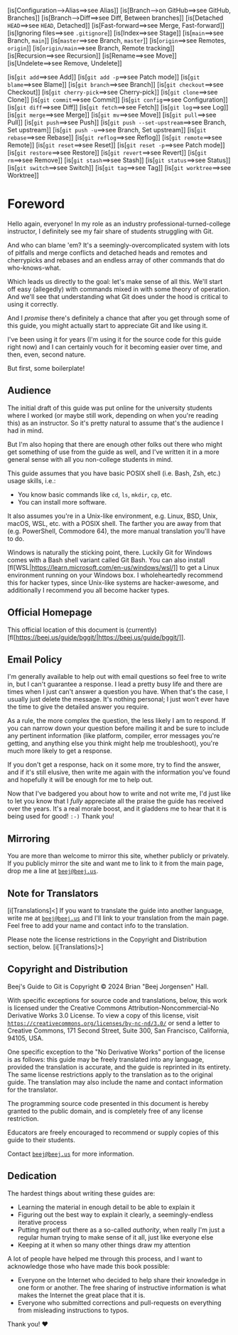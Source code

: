 <!-- Beej's guide to Git

# vim: ts=4:sw=4:nosi:et:tw=72
-->

<!-- No hyphenation -->
<!-- [nh[scalbn]] -->

<!-- Index see alsos -->
[is[Configuration-->Alias==>see Alias]]
[is[Branch-->on GitHub==>see GitHub, Branches]]
[is[Branch-->Diff==>see Diff, Between branches]]
[is[Detached `HEAD`==>see `HEAD`, Detached]]
[is[Fast-forward==>see Merge, Fast-forward]]
[is[Ignoring files==>see `.gitignore`]]
[is[Index==>see Stage]]
[is[`main`==>see Branch, `main`]]
[is[`master`==>see Branch, `master`]]
[is[`origin`==>see Remotes, `origin`]]
[is[`origin/main`==>see Branch, Remote tracking]]
[is[Recursion==>see Recursion]]
[is[Rename==>see Move]]
[is[Undelete==>see Remove, Undelete]]

[is[`git add`==>see Add]]
[is[`git add -p`==>see Patch mode]]
[is[`git blame`==>see Blame]]
[is[`git branch`==>see Branch]]
[is[`git checkout`==>see Checkout]]
[is[`git cherry-pick`==>see Cherry-pick]]
[is[`git clone`==>see Clone]]
[is[`git commit`==>see Commit]]
[is[`git config`==>see Configuration]]
[is[`git diff`==>see Diff]]
[is[`git fetch`==>see Fetch]]
[is[`git log`==>see Log]]
[is[`git merge`==>see Merge]]
[is[`git mv`==>see Move]]
[is[`git pull`==>see Pull]]
[is[`git push`==>see Push]]
[is[`git push --set-upstream`==>see Branch, Set upstream]]
[is[`git push -u`==>see Branch, Set upstream]]
[is[`git rebase`==>see Rebase]]
[is[`git reflog`==>see Reflog]]
[is[`git remote`==>see Remote]]
[is[`git reset`==>see Reset]]
[is[`git reset -p`==>see Patch mode]]
[is[`git restore`==>see Restore]]
[is[`git revert`==>see Revert]]
[is[`git rm`==>see Remove]]
[is[`git stash`==>see Stash]]
[is[`git status`==>see Status]]
[is[`git switch`==>see Switch]]
[is[`git tag`==>see Tag]]
[is[`git worktree`==>see Worktree]]

# Foreword

Hello again, everyone! In my role as an industry
professional-turned-college instructor, I definitely see my fair share
of students struggling with Git.

And who can blame 'em? It's a seemingly-overcomplicated system with lots
of pitfalls and merge conflicts and detached heads and remotes and
cherrypicks and rebases and an endless array of other commands that do
who-knows-what.

Which leads us directly to the goal: let's make sense of all this. We'll
start off easy (allegedly) with commands mixed in with some theory of
operation. And we'll see that understanding what Git does under the
hood is critical to using it correctly.

And I *promise* there's definitely a chance that after you get through
some of this guide, you might actually start to appreciate Git and like
using it.

I've been using it for years (I'm using it for the source code for this
guide right now) and I can certainly vouch for it becoming easier over
time, and then, even, second nature.

But first, some boilerplate!

## Audience

The initial draft of this guide was put online for the university
students where I worked (or maybe still work, depending on when you're
reading this) as an instructor. So it's pretty natural to assume that's
the audience I had in mind.

But I'm also hoping that there are enough other folks out there who
might get something of use from the guide as well, and I've written it
in a more general sense with all you non-college students in mind.

This guide assumes that you have basic POSIX shell (i.e. Bash, Zsh,
etc.) usage skills, i.e.:

* You know basic commands like `cd`, `ls`, `mkdir`, `cp`, etc.
* You can install more software.

It also assumes you're in a Unix-like environment, e.g. Linux, BSD,
Unix, macOS, WSL, etc. with a POSIX shell. The farther you are away from
that (e.g. PowerShell, Commodore 64), the more manual translation you'll
have to do.

Windows is naturally the sticking point, there. Luckily Git for Windows
comes with a Bash shell variant called Git Bash. You can also install
[fl[WSL|https://learn.microsoft.com/en-us/windows/wsl/]] to get a Linux
environment running on your Windows box. I wholeheartedly recommend this
for hacker types, since Unix-like systems are hacker-awesome, and
additionally I recommend you all become hacker types.

## Official Homepage

This official location of this document is (currently)
[fl[https://beej.us/guide/bggit/|https://beej.us/guide/bggit/]].

## Email Policy

I'm generally available to help out with email questions so feel free to
write in, but I can't guarantee a response. I lead a pretty busy life
and there are times when I just can't answer a question you have. When
that's the case, I usually just delete the message. It's nothing
personal; I just won't ever have the time to give the detailed answer
you require.

As a rule, the more complex the question, the less likely I am to
respond. If you can narrow down your question before mailing it and be
sure to include any pertinent information (like platform, compiler,
error messages you're getting, and anything else you think might help me
troubleshoot), you're much more likely to get a response.

If you don't get a response, hack on it some more, try to find the
answer, and if it's still elusive, then write me again with the
information you've found and hopefully it will be enough for me to help
out.

Now that I've badgered you about how to write and not write me, I'd just
like to let you know that I _fully_ appreciate all the praise the guide
has received over the years. It's a real morale boost, and it gladdens
me to hear that it is being used for good! `:-)` Thank you!

## Mirroring

You are more than welcome to mirror this site, whether publicly or
privately. If you publicly mirror the site and want me to link to it
from the main page, drop me a line at
[`beej@beej.us`](mailto:beej@beej.us).

## Note for Translators

[i[Translations]<]
If you want to translate the guide into another language, write me at
[`beej@beej.us`](mailto:beej@beej.us) and I'll link to your translation
from the main page. Feel free to add your name and contact info to the
translation.

Please note the license restrictions in the Copyright and Distribution
section, below.
[i[Translations]>]

## Copyright and Distribution

Beej's Guide to Git is Copyright © 2024 Brian "Beej Jorgensen" Hall.

With specific exceptions for source code and translations, below, this
work is licensed under the Creative Commons Attribution-Noncommercial-No
Derivative Works 3.0 License. To view a copy of this license, visit
[`https://creativecommons.org/licenses/by-nc-nd/3.0/`](https://creativecommons.org/licenses/by-nc-nd/3.0/)
or send a letter to Creative Commons, 171 Second Street, Suite 300, San
Francisco, California, 94105, USA.

One specific exception to the "No Derivative Works" portion of the
license is as follows: this guide may be freely translated into any
language, provided the translation is accurate, and the guide is
reprinted in its entirety. The same license restrictions apply to the
translation as to the original guide. The translation may also include
the name and contact information for the translator.

The programming source code presented in this document is hereby granted
to the public domain, and is completely free of any license restriction.

Educators are freely encouraged to recommend or supply copies of this
guide to their students.

Contact [`beej@beej.us`](mailto:beej@beej.us) for more information.

## Dedication

The hardest things about writing these guides are:

* Learning the material in enough detail to be able to explain it
* Figuring out the best way to explain it clearly, a seemingly-endless
  iterative process
* Putting myself out there as a so-called _authority_, when really
  I'm just a regular human trying to make sense of it all, just like
  everyone else
* Keeping at it when so many other things draw my attention

A lot of people have helped me through this process, and I want to
acknowledge those who have made this book possible:

* Everyone on the Internet who decided to help share their knowledge in
  one form or another. The free sharing of instructive information is
  what makes the Internet the great place that it is.
* Everyone who submitted corrections and pull-requests on everything
  from misleading instructions to typos.

Thank you! ♥
